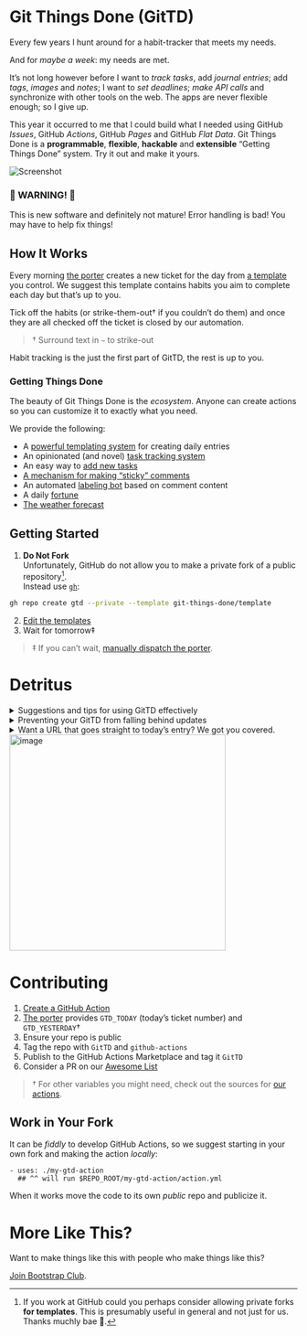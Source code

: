 # Git Things Done (GitTD)

Every few years I hunt around for a habit-tracker that meets my needs.

And for *maybe a week*: my needs are met.

It’s not long however before I want to *track tasks*, add *journal entries*; add
*tags*, *images* and *notes*; I want to *set deadlines*; *make API calls* and
synchronize with other tools on the web. The apps are never flexible enough;
so I give up.

This year it occurred to me that I could build what I needed using
GitHub *Issues*, GitHub *Actions*, GitHub *Pages* and GitHub *Flat Data*.
Git Things Done is a **programmable**, **flexible**, **hackable** and **extensible**
“Getting Things Done” system. Try it out and make it yours.

![Screenshot](https://user-images.githubusercontent.com/58962/141682345-19eb1f49-6808-45f8-95e6-67ab3af971c8.png)

### 🚨 WARNING! 🚨

This is new software and definitely not mature!
Error handling is bad!
You may have to help fix things!

## How It Works

Every morning [the porter][] creates a new ticket for the day from [a template][]
you control. We suggest this template contains habits you aim to complete each
day but that’s up to you.

Tick off the habits (or strike-them-out† if you couldn’t do them) and once they
are all checked off the ticket is closed by our automation.

> † Surround text in `~` to strike-out

Habit tracking is the just the first part of GitTD, the rest is up to you.


### Getting Things Done

The beauty of Git Things Done is the *ecosystem*. Anyone can create actions
so you can customize it to exactly what you need.

We provide the following:

* A [powerful templating system][the porter] for creating daily entries
* An opinionated (and novel) [task tracking system](https://github.com/git-things-done/now-now)
* An easy way to [add new tasks](https://github.com/git-things-done/new-now-now)
* [A mechanism for making “sticky” comments](https://github.com/git-things-done/usher)
* An automated [labeling bot](https://github.com/git-things-done/librarian) based on comment content
* A daily [fortune](https://github.com/git-things-done/fortune)
* [The weather forecast](https://github.com/git-things-done/forecast)

## Getting Started

1. **Do Not Fork**\
  Unfortunately, GitHub do not allow you to make a private fork of a public
  repository[^1].\
  Instead use [`gh`][]:
  ```sh
  gh repo create gtd --private --template git-things-done/template
  ```
2. [Edit the templates](/templates/)
3. Wait for tomorrow‡

> ‡ If you can’t wait, [manually dispatch the porter](../../actions/workflows/porter.yml).

[`gh`]: https://cli.github.com
[^1]: If you work at GitHub could you perhaps consider allowing private forks
  **for templates**. This is presumably useful in general and not just for us.
  Thanks muchly bae 💜.

# Detritus

<details>
<summary>
Suggestions and tips for using GitTD effectively
</summary>

## Suggested Usage

* Every morning ensure you’ve closed out yesterday
* Tick habits and tasks off during the day
* Try it out for a week
* Start adding “[Sticky Comments](https://github.com/git-things-done/usher)”
* Start editing the workflows to suit your usage
* Add an occasional:
  * Journal (How are you feeling?)
  * Audit (How’s life going? What needs changing?)
* Publish any new stuff you make and buoy up the ecosystem

</details>


<details>
<summary>
Preventing your GitTD from falling behind updates
</summary>

## Staying Updated

We are unlikely to bump our major versions so you should automatically be
up-to-date, but just in case consider setting up [Dependabot][].

Changes to our template workflows are more likely and easier to miss.
Subscribe to this repo’s release updates to get pings.

</details>


<details>
<summary>
Want a URL that goes straight to today’s entry? We got you covered.
</summary>

## Bookmarkable URL

We generate a HTML redirect to the latest ticket every day and make it the
GitHub Pages for your GitTD repo.
It has the form: https://YOU.github.io/REPO/

> eg. https://mxcl.github.io/gtd/

Bookmark it and you can quickly and easily get to today’s entry.

### Considerations for iOS

It is complicated to bookmark a URL that is just a redirect on iOS.
Additionally, if you succeed (there are tricks) the bookmark will *always* open
Safari before opening the GitHub app.
Thus we recommend using an iOS Shortcut that opens the URL as it solves
both issues (iOS asks if you want to let the shortcut open GitHub a few times
but stops after about 3).

You can use [this Shortcuts.app shortcut][shortcut] that we already prepared for
you.

</details>

<img width="378" alt="image" src="https://user-images.githubusercontent.com/58962/140531618-5012f544-4f25-4815-9978-f3f0e6bf80dd.png">


# Contributing

1. [Create a GitHub Action](https://docs.github.com/en/actions/creating-actions)
2. [The porter][] provides `GTD_TODAY` (today’s ticket number) and `GTD_YESTERDAY`†
3. Ensure your repo is public
4. Tag the repo with `GitTD` and `github-actions`
5. Publish to the GitHub Actions Marketplace and tag it `GitTD`
6. Consider a PR on our [Awesome List](https://github.com/git-things-done/awesome)

> † For other variables you might need, check out the sources for [our actions](https://github.com/git-things-done).

## Work in Your Fork

It can be *fiddly* to develop GitHub Actions, so we suggest starting in your own
fork and making the action *locally*:

```
- uses: ./my-gtd-action
  ## ^^ will run $REPO_ROOT/my-gtd-action/action.yml
```

When it works move the code to its own *public* repo and publicize it.


# More Like This?

Want to make things like this with people who make things like this?

[Join Bootstrap Club](https://mxcl.dev/bootstrap-club/).


[Fork]: ../../fork
[the porter]: https://github.com/git-things-done/porter
[dependabot]: https://docs.github.com/en/code-security/supply-chain-security/keeping-your-dependencies-updated-automatically/keeping-your-actions-up-to-date-with-dependabot
[shortcut]: https://www.icloud.com/shortcuts/25c9d874988d497f862d31fe5e587a96
[a template]: /templates/quotidian.md
